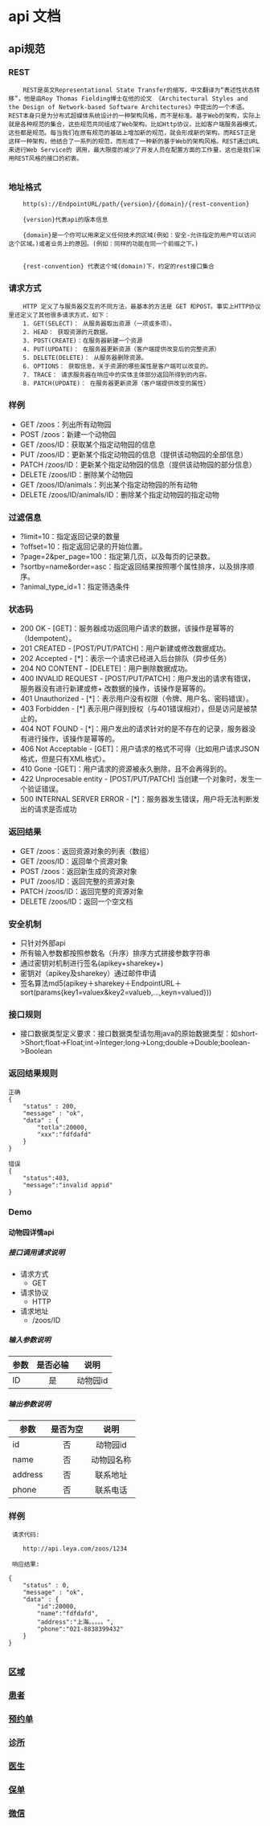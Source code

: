 # api 文档
## api规范
### REST

```
	REST是英文Representational State Transfer的缩写，中文翻译为“表述性状态转移”，他是由Roy Thomas Fielding博士在他的论文 《Architectural Styles and the Design of Network-based Software Architectures》中提出的一个术语。REST本身只是为分布式超媒体系统设计的一种架构风格，而不是标准。基于Web的架构，实际上就是各种规范的集合，这些规范共同组成了Web架构。比如Http协议，比如客户端服务器模式，这些都是规范。每当我们在原有规范的基础上增加新的规范，就会形成新的架构。而REST正是这样一种架构，他结合了一系列的规范，而形成了一种新的基于Web的架构风格。REST通过URL来进行Web Service的 调用，最大限度的减少了开发人员在配置方面的工作量，这也是我们采用REST风格的接口的初衷。
	
```
### 地址格式

```
	http(s)://EndpointURL/path/{version}/{domain}/{rest-convention}
	
	{version}代表api的版本信息
		{domain}是一个你可以用来定义任何技术的区域(例如：安全-允许指定的用户可以访问这个区域。)或者业务上的原因。(例如：同样的功能在同一个前缀之下。)
		{rest-convention} 代表这个域(domain)下，约定的rest接口集合
```
### 请求方式

```
	HTTP 定义了与服务器交互的不同方法，最基本的方法是 GET 和POST。事实上HTTP协议里还定义了其他很多请求方式，如下：	1. GET(SELECT)： 从服务器取出资源（一项或多项）。	2. HEAD： 获取资源的元数据。	3. POST(CREATE)：在服务器新建一个资源	4. PUT(UPDATE)： 在服务器更新资源（客户端提供改变后的完整资源）	5. DELETE(DELETE)： 从服务器删除资源。	6. OPTIONS： 获取信息，关于资源的哪些属性是客户端可以改变的。	7. TRACE： 请求服务器在响应中的实体主体部分返回所得到的内容。	8. PATCH(UPDATE)： 在服务器更新资源（客户端提供改变的属性）
```
### 样例
+ GET /zoos：列出所有动物园
+ POST /zoos：新建一个动物园
+ GET /zoos/ID：获取某个指定动物园的信息
+ PUT /zoos/ID：更新某个指定动物园的信息（提供该动物园的全部信息）
+ PATCH /zoos/ID：更新某个指定动物园的信息（提供该动物园的部分信息）
+ DELETE /zoos/ID：删除某个动物园
+ GET /zoos/ID/animals：列出某个指定动物园的所有动物
+ DELETE /zoos/ID/animals/ID：删除某个指定动物园的指定动物

### 过滤信息
+ ?limit=10：指定返回记录的数量
+ ?offset=10：指定返回记录的开始位置。
+ ?page=2&per_page=100：指定第几页，以及每页的记录数。
+ ?sortby=name&order=asc：指定返回结果按照哪个属性排序，以及排序顺序。
+ ?animal_type_id=1：指定筛选条件

### 状态码
+ 200 OK - [GET]：服务器成功返回用户请求的数据，该操作是幂等的（Idempotent）。
+ 201 CREATED - [POST/PUT/PATCH]：用户新建或修改数据成功。
+ 202 Accepted - [*]：表示一个请求已经进入后台排队（异步任务）
+ 204 NO CONTENT - [DELETE]：用户删除数据成功。
+ 400 INVALID REQUEST - [POST/PUT/PATCH]：用户发出的请求有错误，服务器没有进行新建或修+ 改数据的操作，该操作是幂等的。
+ 401 Unauthorized - [*]：表示用户没有权限（令牌、用户名、密码错误）。
+ 403 Forbidden - [*] 表示用户得到授权（与401错误相对），但是访问是被禁止的。
+ 404 NOT FOUND - [*]：用户发出的请求针对的是不存在的记录，服务器没有进行操作，该操作是幂等的。
+ 406 Not Acceptable - [GET]：用户请求的格式不可得（比如用户请求JSON格式，但是只有XML格式）。
+ 410 Gone -[GET]：用户请求的资源被永久删除，且不会再得到的。
+ 422 Unprocesable entity - [POST/PUT/PATCH] 当创建一个对象时，发生一个验证错误。
+ 500 INTERNAL SERVER ERROR - [*]：服务器发生错误，用户将无法判断发出的请求是否成功

### 返回结果
+ GET /zoos：返回资源对象的列表（数组）
+ GET /zoos/ID：返回单个资源对象
+ POST /zoos：返回新生成的资源对象
+ PUT /zoos/ID：返回完整的资源对象
+ PATCH /zoos/ID：返回完整的资源对象
+ DELETE /zoos/ID：返回一个空文档

### 安全机制
+ 只针对外部api
+ 所有输入参数都按照参数名（升序）排序方式拼接参数字符串
+ 通过密钥对机制进行签名(apikey+sharekey+)
+ 密钥对（apikey及sharekey）通过邮件申请
+ 签名算法md5(apikey＋sharekey＋EndpointURL＋sort(params{key1=valuex&key2=valueb,...,keyn=valued}))
### 接口规则
+ 接口数据类型定义要求：接口数据类型请勿用java的原始数据类型：如short->Short;float->Float;int->Integer;long->Long;double->Double;boolean->Boolean

### 返回结果规则

	
```
正确
{	"status" : 200,	"message" : "ok",	"data" : {		"totla":20000,
		"xxx":"fdfdafd"	}}

错误
{
	"status":403,
	"message":"invalid appid"
}
```

### Demo

#### 动物园详情api

##### 接口调用请求说明
+ 请求方式
	+ GET
+ 请求协议
	+ HTTP
+ 请求地址
	+ /zoos/ID
##### 输入参数说明

| 参数        	| 是否必输       | 说明           | 
| ------------- |:-------------:|:-------------:|
| ID      		| 是            | 动物园id |


##### 输出参数说明

| 参数       	 | 是否为空       | 说明           | 
| ---------------|:-------------:|:-------------:|
| id      		 | 否         	 | 	动物园id 	  |
| name   		 | 否      		 |   动物园名称 	  |
| address		 | 否      		 |    联系地址     |
| phone   		 | 否      		 |    联系电话     |

### 样例

```
 请求代码:
 
 	http://api.leya.com/zoos/1234
 	
 响应结果:
 
{
	"status" : 0,	"message" : "ok",	"data" : {		"id":20000,
		"name":"fdfdafd",
		"address":"上海。。。。。",
		"phone":"021-8838399432"	}
}
 
```
### [区域](api/district/README.md)
### [患者](api/patient/README.md)
### [预约单](api/booking/README.md)
### [诊所](api/clinic/README.md)
### [医生](api/dentist/README.md)
### [保单](api/policy/README.md)
### [微信](api/wechat/README.md)